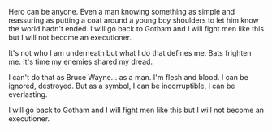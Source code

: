Hero can be anyone. Even a man knowing something as simple and reassuring as putting a coat around a young boy shoulders to let him know the world hadn't ended. I will go back to Gotham and I will fight men Iike this but I will not become an executioner.

It's not who I am underneath but what I do that defines me. Bats frighten me. It's time my enemies shared my dread.

I can't do that as Bruce Wayne... as a man. I'm flesh and blood. I can be ignored, destroyed. But as a symbol, I can be incorruptible, I can be everlasting.

I will go back to Gotham and I will fight men Iike this but I will not become an executioner.